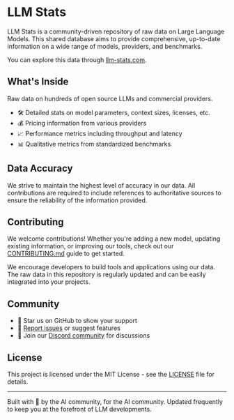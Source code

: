 # LLM Stats

LLM Stats is a community-driven repository of raw data on Large Language Models. This shared database aims to provide comprehensive, up-to-date information on a wide range of models, providers, and benchmarks.

You can explore this data through [llm-stats.com](https://llm-stats.com).

## What's Inside

Raw data on hundreds of open source LLMs and commercial providers.

- 🛠️ Detailed stats on model parameters, context sizes, licenses, etc.
- 💰 Pricing information from various providers
- 📈 Performance metrics including throughput and latency
- 📊 Qualitative metrics from standardized benchmarks

## Data Accuracy

We strive to maintain the highest level of accuracy in our data. All contributions are required to include references to authoritative sources to ensure the reliability of the information provided.

## Contributing

We welcome contributions! Whether you're adding a new model, updating existing information, or improving our tools, check out our [CONTRIBUTING.md](CONTRIBUTING.md) guide to get started.

We encourage developers to build tools and applications using our data. The raw data in this repository is regularly updated and can be easily integrated into your projects.

## Community

- 🌟 Star us on GitHub to show your support
- 🐛 [Report issues](https://github.com/yourusername/llm-stats/issues) or suggest features
- 🤝 Join our [Discord community](https://discord.gg/llmstats) for discussions

## License

This project is licensed under the MIT License - see the [LICENSE](LICENSE) file for details.

---

Built with 💙 by the AI community, for the AI community. Updated frequently to keep you at the forefront of LLM developments.
